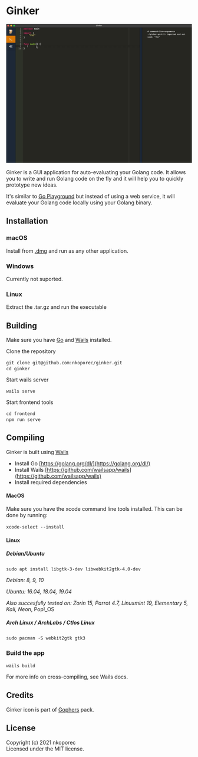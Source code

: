 # Ginker 


![Ginker gif](./.github/assets/ginker.gif)


Ginker is a GUI application for auto-evaluating your Golang code. It allows you to write and run Golang code on the fly and it will help you to quickly prototype new ideas.

It's similar to [Go Playground](https://play.golang.org/) but instead of using a web service, it will evaluate your Golang code locally using your Golang binary.

## Installation

### macOS

Install from [.dmg](https://github.com/nkoporec/ginker/releases) and run as any other application.

### Windows

Currently not suported.

### Linux

Extract the .tar.gz and run the executable

## Building

Make sure you have [Go](https://golang.org/dl/) and [Wails](https://github.com/wailsapp/wails) installed.

Clone the repository

```shell
git clone git@github.com:nkoporec/ginker.git
cd ginker
```

Start wails server

```shell
wails serve
```

Start frontend tools

```shell
cd frontend
npm run serve
```

## Compiling

Ginker is built using [Wails](https://github.com/wailsapp/wails)

* Install Go [https://golang.org/dl/](https://golang.org/dl/)
* Install Wails [https://github.com/wailsapp/wails](https://github.com/wailsapp/wails)
* Install required dependencies

#### MacOS

Make sure you have the xcode command line tools installed. This can be done by running:

`xcode-select --install`

#### Linux

##### Debian/Ubuntu

`sudo apt install libgtk-3-dev libwebkit2gtk-4.0-dev`

_Debian: 8, 9, 10_

_Ubuntu: 16.04, 18.04, 19.04_

_Also succesfully tested on: Zorin 15, Parrot 4.7, Linuxmint 19, Elementary 5, Kali, Neon_, Pop!_OS

##### Arch Linux / ArchLabs / Ctlos Linux

`sudo pacman -S webkit2gtk gtk3`

### Build the app

```shell
wails build
```

For more info on cross-compiling, see Wails docs.

## Credits ##

Ginker icon is part of [Gophers](https://github.com/egonelbre/gophers) pack.

## License ##

Copyright (c) 2021 nkoporec <br>
Licensed under the MIT license.
